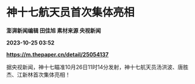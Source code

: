 # 神十七航天员首次集体亮相
**澎湃新闻编辑 田佳旭 素材来源 央视新闻**

**2023-10-25 03:52**

**https://m.thepaper.cn/detail/25054137**

据央视新闻，神十七瞄准10月26日11时14分发射，神十七航天员汤洪波、唐胜杰、江新林首次集体亮相！